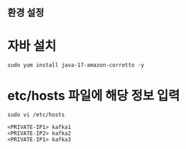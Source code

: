 환경 설정
-------------------

# 자바 설치

	sudo yum install java-17-amazon-corretto -y

# etc/hosts 파일에 해당 정보 입력

	sudo vi /etc/hosts

	<PRIVATE-IP1> kafka1
	<PRIVATE-IP2> kafka2
	<PRIVATE-IP1> kafka3

